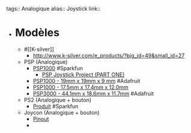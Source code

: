 tags:: Analogique
alias:: Joystick
link::

- # Modèles
	- #[[K-silver]]
		- http://www.k-silver.com/e_products/?big_id=49&small_id=27
	- PSP (Analogique)
		- [PSP1000](https://www.sparkfun.com/products/9426) #Sparkfun
			- [PSP Joystick Project (PART ONE)](https://mechail.wordpress.com/2009/04/23/psp-joystick-project-part-one/)
		- [PSP1000 - 19mm x 19mm x 9 mm](https://www.adafruit.com/product/444) #Adafruit
		- [PSP1000 - 17.5mm x 17.4mm x 12.0mm](https://www.adafruit.com/product/2765)
		- [PSP3000 - 44.1mm x 18.6mm x 11.7mm](https://www.adafruit.com/product/3103) #Adafruit
	- PS2 (Analogique + bouton)
		- [Produit](https://www.sparkfun.com/products/9032) #Sparkfun
	- Joycon (Analogique + bouton)
		- [Pinout](https://duckduckgo.com/?q=nintendo+switch+joystick+pinout&t=fpas&iax=images&ia=images&iai=https%3A%2F%2Fi.imgur.com%2FpoXB8EP.jpg&pn=1)
		-
